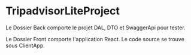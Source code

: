 # TripadvisorLiteProject

Le Dossier Back comporte le projet DAL, DTO et SwaggerApi pour tester.

Le Dossier Front comporte l'application React. Le code source se trouve sous ClientApp.
